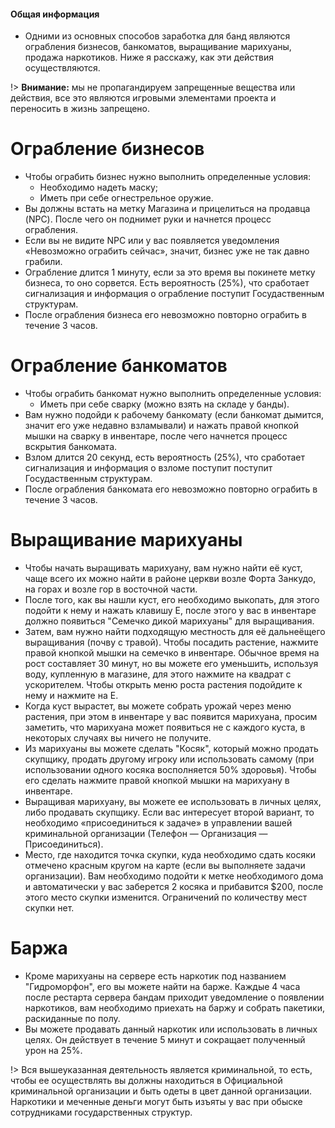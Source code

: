 #### Общая информация​

- Одними из основных способов заработка для банд являются ограбления бизнесов, банкоматов, выращивание марихуаны, продажа наркотиков. Ниже я расскажу, как эти действия осуществляются.

!> **Внимание:** мы не пропагандируем запрещенные вещества или действия, все это являются игровыми элементами проекта и переносить в жизнь запрещено.

# Ограбление бизнесов

- Чтобы ограбить бизнес нужно выполнить определенные условия:
    - Необходимо надеть маску;
    - Иметь при себе огнестрельное оружие.
- Вы должны встать на метку Магазина и прицелиться на продавца (NPC). После чего он поднимет руки и начнется процесс ограбления. 
- Если вы не видите NPC или у вас появляется уведомления «Невозможно ограбить сейчас», значит, бизнес уже не так давно грабили. 
- Ограбление длится 1 минуту, если за это время вы покинете метку бизнеса, то оно сорвется. Есть вероятность (25%), что сработает сигнализация и информация о ограбление поступит Госудаственным структурам. 
- После ограбления бизнеса его невозможно повторно ограбить в течение 3 часов.

# Ограбление банкоматов

- Чтобы ограбить банкомат нужно выполнить определенные условия:
    - Иметь при себе сварку (можно взять на складе у банды).
- Вам нужно подойди к рабочему банкомату (если банкомат дымится, значит его уже недавно взламывали) и нажать правой кнопкой мышки на сварку в инвентаре, после чего начнется процесс вскрытия банкомата. 
- Взлом длится 20 секунд, есть вероятность (25%), что сработает сигнализация и информация о взломе поступит поступит Госудаственным структурам. 
- После ограбления банкомата его невозможно повторно ограбить в течение 3 часов.

# Выращивание марихуаны

- Чтобы начать выращивать марихуану, вам нужно найти её куст, чаще всего их можно найти в районе церкви возле Форта Занкудо, на горах и возле гор в восточной части.
- После того, как вы нашли куст, его необходимо выкопать, для этого подойти к нему и нажать клавишу Е, после этого у вас в инвентаре должно появиться "Семечко дикой марихуаны" для выращивания.
- Затем, вам нужно найти подходящую местность для её дальнеёщего выращивания (почву с травой). Чтобы посадить растение, нажмите правой кнопкой мышки на семечко в инвентаре. Обычное время на рост составляет 30 минут, но вы можете его уменьшить, используя воду, купленную в магазине, для этого нажмите на квадрат с ускорителем. Чтобы открыть меню роста растения подойдите к нему и нажмите на Е.
- Когда куст вырастет, вы можете собрать урожай через меню растения, при этом в инвентаре у вас появится марихуана, просим заметить, что марихуана может появиться не с каждого куста, в некоторых случаях вы ничего не получите.
- Из марихуаны вы можете сделать "Косяк", который можно продать скупщику, продать другому игроку или использовать самому (при использовании одного косяка восполняется 50% здоровья). Чтобы его сделать нажмите правой кнопкой мышки на марихуану в инвентаре.
- Выращивая марихуану, вы можете ее использовать в личных целях, либо продавать скупщику. Если вас интересует второй вариант, то необходимо «присоединиться к задаче» в управлении вашей криминальной организации (Телефон — Организация — Присоединиться).
- Место, где находится точка скупки, куда необходимо сдать косяки отмечено красным кругом на карте (если вы выполняете задачи организации). Вам необходимо подойти к метке необходимого дома и автоматически у вас заберется 2 косяка и прибавится $200, после этого место скупки изменится. Ограничений по количеству мест скупки нет.

# Баржа

- Кроме марихуаны на сервере есть наркотик под названием "Гидроморфон", его вы можете найти на барже. Каждые 4 часа после рестарта сервера бандам приходит уведомление о появлении наркотиков, вам необходимо приехать на баржу и собрать пакетики, раскиданные по полу.
- Вы можете продавать данный наркотик или использовать в личных целях. Он действует в течение 5 минут и сокращает полученный урон на 25%.

!> Вся вышеуказанная деятельность является криминальной, то есть, чтобы ее осуществлять вы должны находиться в Официальной криминальной организации и быть одеты в цвет данной организации. Наркотики и меченные деньги могут быть изъяты у вас при обыске сотрудниками государственных структур.